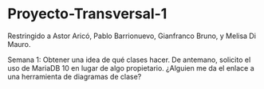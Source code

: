 # Proyecto-Transversal-1
Restringido a Astor Aricó, Pablo Barrionuevo, Gianfranco Bruno, y Melisa Di Mauro.

Semana 1: Obtener una idea de qué clases hacer.
De antemano, solicito el uso de MariaDB 10 en lugar de algo propietario.
¿Alguien me da el enlace a una herramienta de diagramas de clase?
